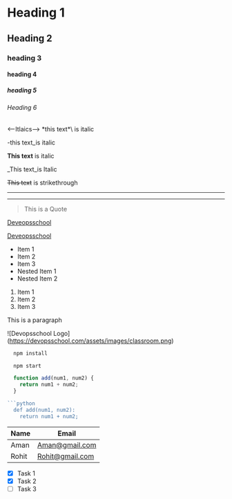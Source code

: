 <!--Headings-->
# Heading 1
## Heading 2
### heading 3
#### heading 4
##### heading 5
###### Heading 6

<--Itlaics-->
\*this text*\ is italic

-this text_is italic

<!--Strong-->
**This  text** is italic

_This text_is Italic

<!--Strikethrough-->
~~This text~~ is strikethrough

<!--Horizontal Rule-->
---
______

<!--Blockquote-->
> This is a Quote

<!--links-->
[Deveopsschool](https://www.devopsschool.com/)

[Deveopsschool](https://www.devopsschool.com/ "Deveopsschool")

<!--UL-->
* Item 1
* Item 2
* Item 3
 * Nested Item 1
 * Nested Item 2

 <!--Ol-->
1. Item 1
1. Item 2
1. Item 3

 <!--Inline Code Block-->
 <p>This is a paragraph</p>

<!--Images-->
![Devopsschool Logo]
(https://devopsschool.com/assets/images/classroom.png)

<!--Github Devops-->
```bash
  npm install

  npm start
```

```javascript
  function add(num1, num2) {
    return num1 + num2; 
  }

```python
  def add(num1, num2):
    return num1 + num2; 
  ```

 <!--Tables--> 
 | Name  | Email        |
 |------ | ------------ |
 | Aman  | Aman@gmail.com|
 | Rohit | Rohit@gmail.com|

<!--Task Lists-->


* [x] Task 1
* [x] Task 2
* [ ] Task 3